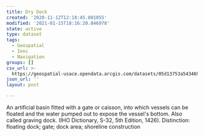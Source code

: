 ```yaml
---
title: Dry Dock
created: '2020-11-12T12:18:45.801055'
modified: '2021-01-15T18:16:20.846978'
state: active
type: dataset
tags:
  - Geospatial
  - Ienc
  - Navigation
groups: []
csv_url: >-
  https://geospatial-usace.opendata.arcgis.com/datasets/05d13753a5434698ae6265a0f95ba48f_0.csv?outSR=%7B%22latestWkid%22%3A4326%2C%22wkid%22%3A4326%7D
json_url: ''
layout: post

---
```

An artificial basin fitted with a gate or caisson, into which vessels can be floated and the water pumped out to expose the vessel's bottom. Also called graving dock. (IHO Dictionary, S-32, 5th Edition, 1426).  Distinction: floating dock; gate; dock area; shoreline construction
